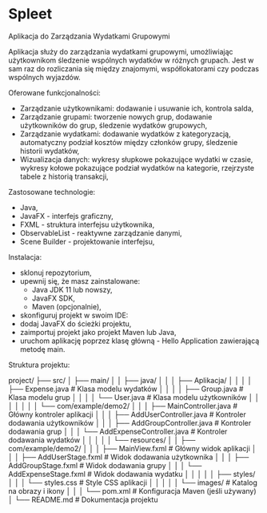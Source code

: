 # Spleet
Aplikacja do Zarządzania Wydatkami Grupowymi

Aplikacja służy do zarządzania wydatkami grupowymi, umożliwiając użytkownikom śledzenie wspólnych wydatków w różnych grupach.
Jest w sam raz do rozliczania się między znajomymi, współlokatorami czy podczas wspólnych wyjazdów.

Oferowane funkcjonalności:
- Zarządzanie użytkownikami: dodawanie i usuwanie ich, kontrola salda,
- Zarządzanie grupami: tworzenie nowych grup, dodawanie użytkowników do grup, śledzenie wydatków grupowych,
- Zarządzanie wydatkami: dodawanie wydatków z kategoryzacją, automatyczny podział kosztów między członków grupy, śledzenie historii wydatków,
- Wizualizacja danych: wykresy słupkowe pokazujące wydatki w czasie, wykresy kołowe pokazujące podział wydatków na kategorie, rzejrzyste tabele z historią transakcji,

Zastosowane technologie:
- Java,
- JavaFX - interfejs graficzny,
- FXML - struktura interfejsu użytkownika,
- ObservableList - reaktywne zarządzanie danymi,
- Scene Builder - projektowanie interfejsu,

Instalacja:

- sklonuj repozytorium,
- upewnij się, że masz zainstalowane:
  - Java JDK 11 lub nowszy,
  - JavaFX SDK,
  - Maven (opcjonalnie),
- skonfiguruj projekt w swoim IDE:
- dodaj JavaFX do ścieżki projektu,
- zaimportuj projekt jako projekt Maven lub Java,
- uruchom aplikację poprzez klasę główną - Hello Application zawierającą metodę main.

Struktura projektu: 

project/
├── src/
│   ├── main/
│   │   ├── java/
│   │   │   ├── Aplikacja/
│   │   │   │   ├── Expense.java          # Klasa modelu wydatków
│   │   │   │   ├── Group.java            # Klasa modelu grup
│   │   │   │   └── User.java             # Klasa modelu użytkowników
│   │   │   │
│   │   │   └── com/example/demo2/
│   │   │       ├── MainController.java         # Główny kontroler aplikacji
│   │   │       ├── AddUserController.java      # Kontroler dodawania użytkowników
│   │   │       ├── AddGroupController.java     # Kontroler dodawania grup
│   │   │       └── AddExpenseController.java   # Kontroler dodawania wydatków
│   │   │
│   │   └── resources/
│   │       ├── com/example/demo2/
│   │       │   ├── MainView.fxml              # Główny widok aplikacji
│   │       │   ├── AddUserStage.fxml          # Widok dodawania użytkownika
│   │       │   ├── AddGroupStage.fxml         # Widok dodawania grupy
│   │       │   └── AddExpenseStage.fxml       # Widok dodawania wydatku
│   │       │
│   │       ├── styles/
│   │       │   └── styles.css                 # Style CSS aplikacji
│   │       │
│   │       └── images/                        # Katalog na obrazy i ikony
│   │
│   └── pom.xml                                # Konfiguracja Maven (jeśli używany)
│
└── README.md                                  # Dokumentacja projektu
